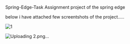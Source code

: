 Spring-Edge-Task
Assignment project of the spring edge

below i have attached few screentshots of the project.....

![1](https://github.com/user-attachments/assets/037e44ea-2918-4d7a-b980-6d26b3b72176)

![Uploading 2.png…]()
